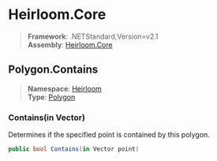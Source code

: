 # Heirloom.Core

> **Framework**: .NETStandard,Version=v2.1  
> **Assembly**: [Heirloom.Core][0]  

## Polygon.Contains

> **Namespace**: [Heirloom][0]  
> **Type**: [Polygon][1]  

### Contains(in Vector)

Determines if the specified point is contained by this polygon.

```cs
public bool Contains(in Vector point)
```

[0]: ../../../Heirloom.Core.md
[1]: ../Polygon.md
